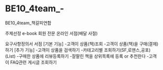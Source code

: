 # BE10_4team_-
BE10_4team_책갈피연합

주제선정
e-book 회원 전문 온라인 서점(배달 사절)

요구사항정의서
서점
[기본 기능]
    -고객이 상품(책)조회
    -고객이 상품(책)을 구매(결제)하기
[추가 기능]
    -고객이 상품을 검색하기
    -카테고리별 조회하기(SF,로맨스,공포)(List)
    -구매한 상품에 리뷰등록하기
    -잘팔린 책을 상위목록에 등록 or 추천한다
    -고객이 FAQ관련 게시글 조회하기
